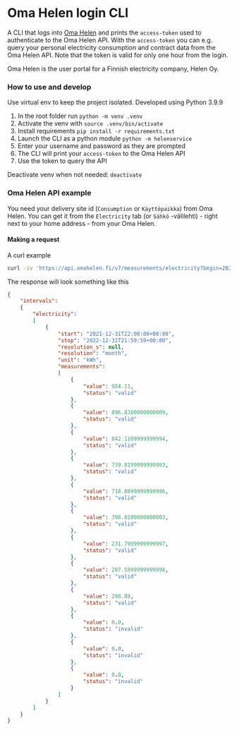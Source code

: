 # Oma Helen login CLI

A CLI that logs into [Oma Helen](https://www.helen.fi/kirjautuminen) and prints the `access-token` used to authenticate to the Oma Helen API. With the `access-token` you can e.g. query your personal electricity consumption and contract data from the Oma Helen API. Note that the token is valid for only one hour from the login.

Oma Helen is the user portal for a Finnish electricity company, Helen Oy.

### How to use and develop

Use virtual env to keep the project isolated. Developed using Python 3.9.9

1. In the root folder run `python -m venv .venv`
2. Activate the venv with `source .venv/bin/activate`
3. Install requirements `pip install -r requirements.txt`
4. Launch the CLI as a python module `python -m helenservice`
5. Enter your username and password as they are prompted
6. The CLI will print your `access-token` to the Oma Helen API
7. Use the token to query the API

Deactivate venv when not needed: `deactivate`

### Oma Helen API example

You need your delivery site id (`Consumption` or `Käyttöpaikka`) from Oma Helen. You can get it from the `Electricity` tab (or `Sähkö` -välilehti) - right next to your home address - from your Oma Helen.

#### Making a request

A curl example
```bash
curl -iv 'https://api.omahelen.fi/v7/measurements/electricity?begin=2021-12-31T22:00:00.000Z&end=2022-12-31T21:59:59.999Z&resolution=month&delivery_site_id=<YOUR-DELIVERY-SITE-HERE>&allow_transfer=true' -H 'User-Agent: Mozilla/5.0' -H 'Accept: application/json' -H 'Accept-Language: en-US,en;q=0.5' -H 'Accept-Encoding: gzip, deflate, br' -H 'Authorization: Bearer <YOUR-ACCESS-TOKEN-HERE>' -H 'Origin: https://web.omahelen.fi' -H 'Connection: keep-alive' -H 'Sec-Fetch-Dest: empty' -H 'Sec-Fetch-Mode: cors' -H 'Sec-Fetch-Site: same-site' -H 'TE: trailers'
```

The response will look something like this
```json
{
    "intervals":
    {
        "electricity":
        [
            {
                "start": "2021-12-31T22:00:00+00:00",
                "stop": "2022-12-31T21:59:59+00:00",
                "resolution_s": null,
                "resolution": "month",
                "unit": "kWh",
                "measurements":
                [
                    {
                        "value": 954.11,
                        "status": "valid"
                    },
                    {
                        "value": 896.8380000000009,
                        "status": "valid"
                    },
                    {
                        "value": 842.1109999999994,
                        "status": "valid"
                    },
                    {
                        "value": 739.8199999999983,
                        "status": "valid"
                    },
                    {
                        "value": 710.8099999999996,
                        "status": "valid"
                    },
                    {
                        "value": 398.8100000000003,
                        "status": "valid"
                    },
                    {
                        "value": 231.7999999999997,
                        "status": "valid"
                    },
                    {
                        "value": 287.5999999999998,
                        "status": "valid"
                    },
                    {
                        "value": 290.88,
                        "status": "valid"
                    },
                    {
                        "value": 0.0,
                        "status": "invalid"
                    },
                    {
                        "value": 0.0,
                        "status": "invalid"
                    },
                    {
                        "value": 0.0,
                        "status": "invalid"
                    }
                ]
            }
        ]
    }
}
```
